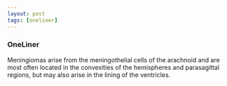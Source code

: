 ```yaml
---
layout: post
tags: [oneliner]
---
```



### OneLiner

Meningiomas arise from the meningothelial cells of the arachnoid and are most often located in the convexities of the hemispheres and parasagittal regions, but may also arise in the lining of the ventricles.
